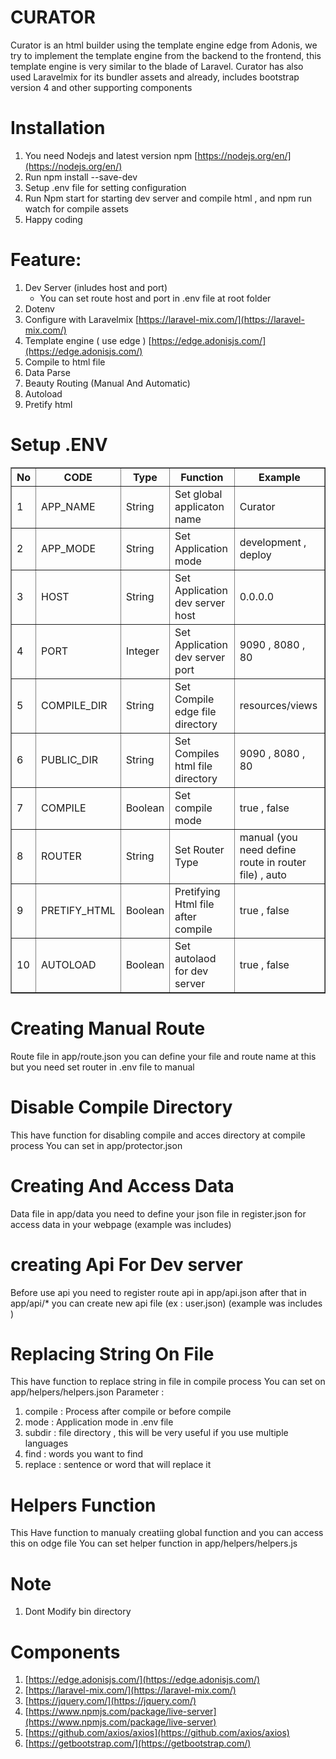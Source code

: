 # **CURATOR**
Curator is an html builder using the template engine edge from Adonis, we try to implement the template engine from the backend to the frontend, this template engine is very similar to the blade of Laravel.
Curator has also used Laravelmix for its bundler assets and already, includes bootstrap version 4 and other supporting components  

  # Installation
  1. You need Nodejs and latest version npm  [https://nodejs.org/en/](https://nodejs.org/en/)
  2. Run npm install --save-dev
  3. Setup .env file for setting configuration 
  4. Run Npm start for starting dev server and compile html  , and npm run watch for compile assets 
  5.  Happy coding
   
  
  # Feature:
 1. Dev Server (inludes host and port) 
	  - You can set route host and port in .env file at root folder 
 2. Dotenv 
 3. Configure with Laravelmix [https://laravel-mix.com/](https://laravel-mix.com/)
 4. Template engine ( use edge ) [https://edge.adonisjs.com/](https://edge.adonisjs.com/)
 5. Compile to html file
 6. Data Parse
 7. Beauty Routing  (Manual And Automatic)
 8. Autoload 
 9. Pretify html

# Setup .ENV
<table border="1"> 
	 <thead>
	 	<th>No</th>
		<th>CODE</th>
		<th>Type</th>
		<th>Function </th>
		<th>Example</th>
	</thead>
	<tbody>
	    <tr>
	         <td>1</td>
			 <td>APP_NAME</td>
			 <td>String</td>
			 <td>Set global applicaton name</td>
			 <td>Curator</td>
	</tr>
	<tr>
	         <td>2</td>
			 <td>APP_MODE</td>
			 <td>String</td>
			 <td>Set  Application mode</td>
			 <td>development , deploy</td>
	</tr>
	<tr>
	         <td>3</td>
			 <td>HOST</td>
			 <td>String</td>
			 <td>Set  Application dev server host </td>
			 <td>0.0.0.0</td>
	</tr>
	<tr>
			<td>4</td>
			 <td>PORT</td>
			 <td>Integer</td>
			 <td>Set Application dev server port</td>
			 <td>9090 , 8080 , 80</td>
	</tr>
	<tr>
			<td>5</td>
			 <td>COMPILE_DIR</td>
			 <td>String</td>
			 <td>Set Compile edge file directory</td>
			 <td>resources/views</td>
	</tr>
	<tr>
			<td>6</td>
			 <td>PUBLIC_DIR</td>
			 <td>String</td>
			 <td>Set Compiles html file directory</td>
			 <td>9090 , 8080 , 80</td>
	</tr>
	<tr>
			<td>7</td>
			 <td>COMPILE</td>
			 <td>Boolean</td>
			 <td>Set compile mode </td>
			 <td>true , false</td>
	</tr>
	<tr>
        	<td>8</td>
			 <td>ROUTER </td>
			 <td>String</td>
			 <td>Set Router Type</td>
			 <td>manual  (you need define route in router file) , auto</td>
	</tr>
		<tr>
        	 <td>9</td>
			 <td>PRETIFY_HTML</td>
			 <td>Boolean</td>
			 <td>Pretifying Html file after compile </td>
			 <td>true , false</td>
	</tr>
	<tr>
        	<td>10</td>
			 <td>AUTOLOAD </td>
			 <td>Boolean</td>
			 <td>Set autolaod for dev server</td>
			 <td>true , false</td>
	</tr>
</tbody>
</table>	

# Creating Manual Route
Route file in app/route.json
	you can define your file and route name at this 
	but you need set router in .env file to manual

# Disable Compile Directory
This have function for disabling compile and acces directory at compile process
You can set in app/protector.json 

# Creating And Access Data
 Data file in app/data you need to define your json file in register.json for access data in your webpage  (example was includes)

# creating Api For Dev server
Before use api you need to register route api in app/api.json
after that in app/api/*  you can create new api file (ex : user.json)
(example was includes )

# Replacing String On File
This have function to replace string in file in compile process
You can set on app/helpers/helpers.json
Parameter : 
1. compile : Process after compile or before compile
2. mode   :  Application mode in .env file
3. subdir :  file directory , this will be very useful if you use multiple languages
4. find  : words you want to find
5. replace : sentence or word that will replace it


# Helpers Function
 This Have function to manualy creatiing global function and you can access this on odge file
 You can set  helper function in app/helpers/helpers.js
 

# Note
1. Dont Modify bin directory 

# Components

1. [https://edge.adonisjs.com/](https://edge.adonisjs.com/)
2.  [https://laravel-mix.com/](https://laravel-mix.com/)
3. [https://jquery.com/](https://jquery.com/)
4. [https://www.npmjs.com/package/live-server](https://www.npmjs.com/package/live-server)
5. [https://github.com/axios/axios](https://github.com/axios/axios)
6. [https://getbootstrap.com/](https://getbootstrap.com/)
 
 	 




